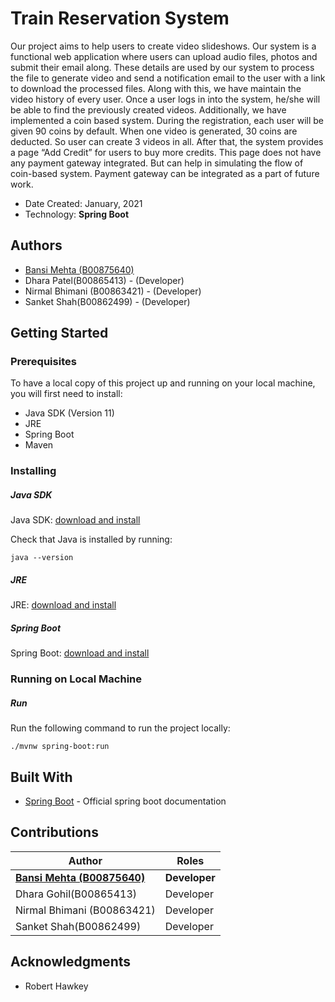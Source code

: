 # Train Reservation System

Our project aims to help users to create video slideshows. Our system is a functional web application where users can upload audio files, photos and submit their email along. These details are used by our system to process the file to generate video and send a notification email to the user with a link to download the processed files. Along with this, we have maintain the video history of every user. Once a user logs in into the system, he/she will be able to find the previously created videos.   Additionally, we have implemented a coin based system. During the registration, each user will be given 90 coins by default. When one video is generated, 30 coins are deducted. So user can create 3 videos in all. After that, the system provides a page “Add Credit” for users to buy more credits. This page does not have any payment gateway integrated. But can help in simulating the flow of coin-based system. Payment gateway can be integrated as a part of future work.

* Date Created: January, 2021
* Technology: **Spring Boot**


## Authors
* [Bansi Mehta (B00875640)](bn955101@dal.ca)
* Dhara Patel(B00865413) - (Developer)
* Nirmal Bhimani (B00863421) - (Developer)
* Sanket Shah(B00862499) - (Developer)

## Getting Started

### Prerequisites

To have a local copy of this project up and running on your local machine, you will first need to install:

* Java SDK (Version 11)
* JRE
* Spring Boot
* Maven


### Installing

##### Java SDK
Java SDK: [download and install](https://www.oracle.com/ca-en/java/technologies/javase-jdk11-downloads.html)

Check that Java is installed by running:

```
java --version
```

##### JRE

JRE: [download and install](https://docs.oracle.com/goldengate/1212/gg-winux/GDRAD/java.htm#:~:text=You%20can%20download%20the%20JRE,either%20the%20JDK%20or%20JRE.)

##### Spring Boot

Spring Boot: [download and install](https://docs.spring.io/spring-boot/docs/current/reference/html/getting-started.html)


### Running on Local Machine

##### Run

Run the following command to run the project locally:

```
./mvnw spring-boot:run
```

## Built With

* [Spring Boot](https://docs.spring.io/spring-boot/docs/current/reference/html/getting-started.html) - Official spring boot documentation

## Contributions

| Author  |  Roles |  
|---|---|
|  **[Bansi Mehta (B00875640)](bn955101@dal.ca)** |  **Developer** | 
| Dhara Gohil(B00865413) | Developer |
| Nirmal Bhimani (B00863421) | Developer |
| Sanket Shah(B00862499) | Developer |

## Acknowledgments

* Robert Hawkey
